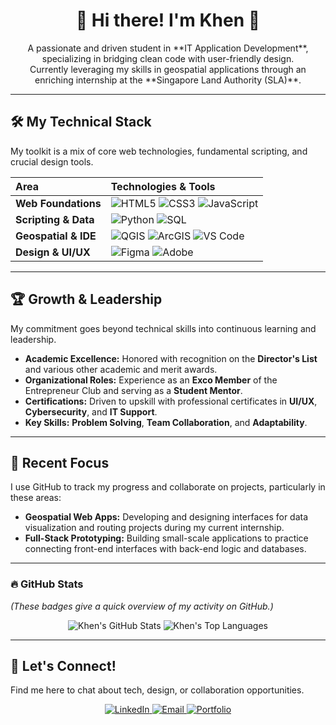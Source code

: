 <h1 align="center">🌟 Hi there! I'm Khen 👋</h1>

<p align="center">
  A passionate and driven student in **IT Application Development**, specializing in bridging clean code with user-friendly design.
  <br>
  Currently leveraging my skills in geospatial applications through an enriching internship at the **Singapore Land Authority (SLA)**.
</p>

---

## 🛠️ My Technical Stack

My toolkit is a mix of core web technologies, fundamental scripting, and crucial design tools.

| Area | Technologies & Tools |
| :--- | :--- |
| **Web Foundations** | <img alt="HTML5" src="https://img.shields.io/badge/HTML5-E34F26?style=flat-square&logo=html5&logoColor=white"/> <img alt="CSS3" src="https://img.shields.io/badge/CSS3-1572B6?style=flat-square&logo=css3&logoColor=white"/> <img alt="JavaScript" src="https://img.shields.io/badge/JavaScript-F7DF1E?style=flat-square&logo=javascript&logoColor=black"/> |
| **Scripting & Data** | <img alt="Python" src="https://img.shields.io/badge/Python-3776AB?style=flat-square&logo=python&logoColor=white"/> <img alt="SQL" src="https://img.shields.io/badge/SQL-4479A1?style=flat-square&logo=sqlite&logoColor=white"/> |
| **Geospatial & IDE** | <img alt="QGIS" src="https://img.shields.io/badge/QGIS-58A437?style=flat-square&logo=qgis&logoColor=white"/> <img alt="ArcGIS" src="https://img.shields.io/badge/ArcGIS-4A5972?style=flat-square&logo=arcgis&logoColor=white"/> <img alt="VS Code" src="https://img.shields.io/badge/VS%20Code-007ACC?style=flat-square&logo=visual-studio-code&logoColor=white"/> |
| **Design & UI/UX** | <img alt="Figma" src="https://img.shields.io/badge/Figma-F24E1E?style=flat-square&logo=figma&logoColor=white"/> <img alt="Adobe" src="https://img.shields.io/badge/Adobe%20Creative%20Suite-FF0000?style=flat-square&logo=adobe&logoColor=white"/> |

---

## 🏆 Growth & Leadership

My commitment goes beyond technical skills into continuous learning and leadership.

* **Academic Excellence:** Honored with recognition on the **Director's List** and various other academic and merit awards.
* **Organizational Roles:** Experience as an **Exco Member** of the Entrepreneur Club and serving as a **Student Mentor**.
* **Certifications:** Driven to upskill with professional certificates in **UI/UX**, **Cybersecurity**, and **IT Support**.
* **Key Skills:** **Problem Solving**, **Team Collaboration**, and **Adaptability**.

---

## 🚀 Recent Focus

I use GitHub to track my progress and collaborate on projects, particularly in these areas:

* **Geospatial Web Apps:** Developing and designing interfaces for data visualization and routing projects during my current internship.
* **Full-Stack Prototyping:** Building small-scale applications to practice connecting front-end interfaces with back-end logic and databases.

---

### 🔥 GitHub Stats
*(These badges give a quick overview of my activity on GitHub.)*

<p align="center">
  <img src="https://github-readme-stats.vercel.app/api?username=KnblitZ&show_icons=true&theme=midnight-purple&hide_border=true&count_private=true" alt="Khen's GitHub Stats" />
  <img src="https://github-readme-stats.vercel.app/api/top-langs/?username=Knblitz&layout=compact&theme=midnight-purple&hide_border=true" alt="Khen's Top Languages" />
</p>

---

## 🔗 Let's Connect!

Find me here to chat about tech, design, or collaboration opportunities.

<p align="center">
  <a href="**[LINK TO YOUR LINKEDIN PROFILE]**">
    <img src="https://img.shields.io/badge/LinkedIn-0077B5?style=for-the-badge&logo=linkedin&logoColor=white" alt="LinkedIn">
  </a>
  <a href="mailto:**[YOUR EMAIL ADDRESS]**">
    <img src="https://img.shields.io/badge/Email-D14836?style=for-the-badge&logo=gmail&logoColor=white" alt="Email">
  </a>
  <a href="**[LINK TO YOUR PORTFOLIO HOME PAGE]**">
    <img src="https://img.shields.io/badge/Portfolio-FF5722?style=for-the-badge&logo=adobe&logoColor=white" alt="Portfolio">
  </a>
</p>
